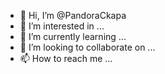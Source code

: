 - 👋 Hi, I’m @PandoraCkapa
- 👀 I’m interested in ...
- 🌱 I’m currently learning ...
- 💞️ I’m looking to collaborate on ...
- 📫 How to reach me ...

<!---
PandoraCkapa/PandoraCkapa is a ✨ special ✨ repository because its `README.md` (this file) appears on your GitHub profile.
You can click the Preview link to take a look at your changes.
--->
